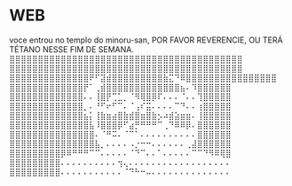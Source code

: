 # WEB
voce entrou no templo do minoru-san,
POR FAVOR REVERENCIE, OU TERÁ TÉTANO NESSE FIM DE SEMANA.
⣿⣿⣿⣿⣿⣿⣿⣿⣿⣿⣿⣿⣿⣿⣿⣿⣿⣿⣿⣿⣿⣿⣿⣿⣿⣿⣿⣿⣿⣿⣿⣿⣿⣿⣿⣿⣿⣿⣿⣿⣿ 
⣿⣿⣿⣿⣿⣿⣿⣿⣿⣿⣿⣿⣿⣿⣿⣿⣿⣿⣿⣿⣿⣿⣿⣿⣿⣿⣿⣿⣿⣿⣿⣿⣿⣿⣿⣿⣿⣿⣿⣿⣿ 
      ⣿⣿⣿⣿⣿⣿⣿⣿⣿⣿⣿⣿⣿⣿⠟⠋⣽⣾⣿⣿⣿⣿⣿⣿⣿⣿⣿⣷⣍⠙⠿⣿⣿⣿⣿⣿⣿⣿⣿⣿⣿⣿⣿⣿⣿⣿⣿ 
      ⣿⣿⣿⣿⣿⣿⣿⣿⣿⣿⣿⣿⣿⡟⠁⢀⣾⣿⣿⣿⣿⣿⣿⣿⣿⣿⣿⣿⣿⣿⣦⠄⠹⣿⣿⣿⣿⣿⣿ 
      ⣿⣿⣿⣿⣿⣿⣿⣿⣿⣿⣿⣿⣿⠄⠄⢸⣿⡟⢉⣁⡀⠈⠻⢿⣿⡿⠏⠄⠄⠄⠈⠄⠄⢹⣿⣿⣿⣿⣿ 
      ⣿⣿⣿⣿⣿⣿⣿⣿⣿⣿⣿⣿⣿⡀⠄⠘⠋⠖⠋⠉⠄⠈⢠⠎⣭⠄⠄⠄⠄⠉⠙⠄⠄⢰⣿⣿⣿⣿⣿ 
      ⣿⣿⣿⣿⣿⣿⣿⣿⣿⣿⣿⣿⣿⣦⡅⢸⣷⣶⣴⣿⣷⣾⣿⣶⣿⣷⡢⠴⣾⣵⣶⣶⠄⢸⣿⣿⣿⣿⣿ 
      ⣿⣿⣿⣿⣿⣿⣿⣿⣿⣿⣿⣿⣿⣿⣧⠸⣿⣿⣿⡿⠋⣴⡛⠛⠛⠛⠉⢀⠙⠿⠿⡿⠄⣿⣿⣿⣿⣿⣿ 
      ⣿⣿⣿⣿⣿⣿⣿⣿⣿⣿⣿⣿⣿⣿⣿⠄⠈⠛⠭⠄⠈⠉⠁⠄⠄⠄⠄⠄⠄⠄⠄⠄⠄⣿⣿⣿⣿⣿⣿ 
      ⣿⣿⣿⣿⣿⣿⣿⣿⣿⣿⣿⣿⣿⣿⣿⣧⡀⠄⠄⠄⠄⠠⡐⠒⠒⠄⠄⠄⠄⠄⠄⢀⣼⣿⣿⣿⣿⣿⣿ 
      ⣿⣿⣿⣿⣿⣿⣿⣿⣿⡿⠿⠛⠛⠛⠉⠉⠄⠄⠄⠄⠄⠈⠙⠉⠄⠄⠁⠄⠄⠄⠄⠄⠉⠉⠙⠻⠿⢿⣿ 
      ⣿⣿⣿⣿⣿⣿⣿⣿⣿⠄⠄⠄⠄⠄⠄⠄⠄⠄⠄⢲⢄⠄⠄⠄⠄⠄⠄⠄⠄⠄⠄⠄⠄⠄⠄⠄⠄⠄⠄ 
      ⣿⣿⣿⣿⣿⣿⣿⣿⣿⠄⠄⠄⠄⠄⠄⠄⠄⠄⠄⠄⠈⠙⠓⠒⠤⠄⠄⠄⠄⠄⠄⠄⠄⠄⠄⠄⠄⠄⠄ 
